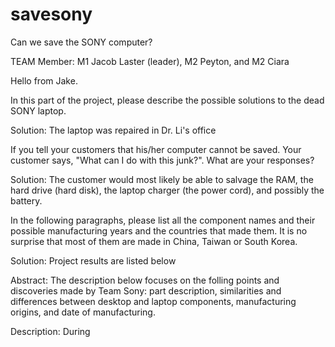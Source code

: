 # savesony
Can we save the SONY computer?

TEAM Member: M1 Jacob Laster (leader), M2 Peyton, and M2 Ciara

Hello from Jake.

In this part of the project, please describe the possible solutions to the dead SONY laptop.

Solution: The laptop was repaired in Dr. Li's office

If you tell your customers that his/her computer cannot be saved. Your customer says, "What can I do with this junk?". What
are your responses?

Solution: The customer would most likely be able to salvage the RAM, the hard drive (hard disk), the laptop charger (the power cord), and possibly the battery.

In the following paragraphs, please list all the component names and their possible manufacturing years and the countries that made them. It is no surprise that most of them are made in China, Taiwan or South Korea.

Solution: Project results are listed below

Abstract:
The description below focuses on the folling points and discoveries made by Team Sony: part description, similarities and differences between desktop and laptop components, manufacturing origins, and date of manufacturing.

Description:
  During 

